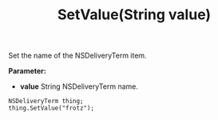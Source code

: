 ﻿---
uid: crmscript_ref_NSDeliveryTerm_SetValue
title: SetValue(String value)
intellisense: NSDeliveryTerm.SetValue
keywords: NSDeliveryTerm, SetValue
so.topic: reference
---

Set the name of the NSDeliveryTerm item.

**Parameter:** 
 - **value** String NSDeliveryTerm name.

```crmscript
NSDeliveryTerm thing;
thing.SetValue("frotz");
```

